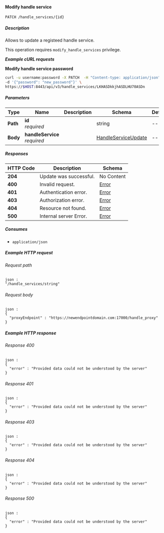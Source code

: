 
<a name="modify_handle_service"></a>
#### Modify handle service
```
PATCH /handle_services/{id}
```


##### Description
Allows to update a registeed handle service.

This operation requires `modify_handle_services` privilege.

***Example cURL requests***

**Modify handle service password**
```bash
curl -u username:password -X PATCH  -H "Content-type: application/json" \
-d '{"password": "new_password"}' \
https://$HOST:8443/api/v3/handle_services/LKHASDkkjhASDLHU70ASDn
```


##### Parameters

|Type|Name|Description|Schema|Default|
|---|---|---|---|---|
|**Path**|**id**  <br>*required*||string|--|
|**Body**|**handleService**  <br>*required*||[HandleServiceUpdate](../definitions/HandleServiceUpdate.md#handleserviceupdate)|--|


##### Responses

|HTTP Code|Description|Schema|
|---|---|---|
|**204**|Update was successful.|No Content|
|**400**|Invalid request.|[Error](../definitions/Error.md#error)|
|**401**|Authentication error.|[Error](../definitions/Error.md#error)|
|**403**|Authorization error.|[Error](../definitions/Error.md#error)|
|**404**|Resource not found.|[Error](../definitions/Error.md#error)|
|**500**|Internal server Error.|[Error](../definitions/Error.md#error)|


##### Consumes

* `application/json`


##### Example HTTP request

###### Request path
```
json :
"/handle_services/string"
```


###### Request body
```
json :
{
  "proxyEndpoint" : "https://newendpointdomain.com:17000/handle_proxy"
}
```


##### Example HTTP response

###### Response 400
```
json :
{
  "error" : "Provided data could not be understood by the server"
}
```


###### Response 401
```
json :
{
  "error" : "Provided data could not be understood by the server"
}
```


###### Response 403
```
json :
{
  "error" : "Provided data could not be understood by the server"
}
```


###### Response 404
```
json :
{
  "error" : "Provided data could not be understood by the server"
}
```


###### Response 500
```
json :
{
  "error" : "Provided data could not be understood by the server"
}
```



